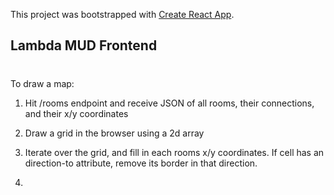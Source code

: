This project was bootstrapped with [Create React App](https://github.com/facebook/create-react-app).

## Lambda MUD Frontend

# 

To draw a map:

1. Hit /rooms endpoint and receive JSON of all rooms, their connections, and their x/y coordinates

2. Draw a grid in the browser using a 2d array

3. Iterate over the grid, and fill in each rooms x/y coordinates. If cell has an direction-to attribute, remove its border in that direction.

4. 


